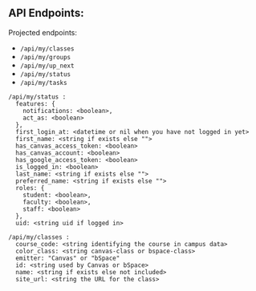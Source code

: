 ## API Endpoints:

Projected endpoints:

* ``` /api/my/classes ```
* ``` /api/my/groups ```
* ``` /api/my/up_next ```
* ``` /api/my/status ```
* ``` /api/my/tasks ```

```
/api/my/status :
  features: {
    notifications: <boolean>,
    act_as: <boolean>
  },
  first_login_at: <datetime or nil when you have not logged in yet>
  first_name: <string if exists else "">
  has_canvas_access_token: <boolean>
  has_canvas_account: <boolean>
  has_google_access_token: <boolean>
  is_logged_in: <boolean>
  last_name: <string if exists else "">
  preferred_name: <string if exists else "">
  roles: {
    student: <boolean>,
    faculty: <boolean>,
    staff: <boolean>
  },
  uid: <string uid if logged in>
```

```
/api/my/classes :
  course_code: <string identifying the course in campus data>
  color_class: <string canvas-class or bspace-class>
  emitter: "Canvas" or "bSpace"
  id: <string used by Canvas or bSpace>
  name: <string if exists else not included>
  site_url: <string the URL for the class>
```
